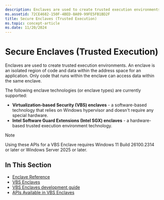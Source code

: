 ```yaml
---
description: Enclaves are used to create trusted execution environments. An enclave is an isolated region of code and data within the address space for an application.
ms.assetid: 72CE4682-150F-4BED-8A09-99FE5FB1BD2F
title: Secure Enclaves (Trusted Execution)
ms.topic: concept-article
ms.date: 11/20/2024
---
```


# Secure Enclaves (Trusted Execution)

Enclaves are used to create trusted execution environments. An enclave is an isolated region of code and data within the address space for an application. Only code that runs within the enclave can access data within the same enclave.

The following enclave technologies (or enclave types) are currently supported:

- **Virtualization-based Security (VBS) enclaves** - a software-based technology that relies on Windows hypervisor and doesn't require any special hardware.
- **Intel Software Guard Extensions (Intel SGX) enclaves** - a hardware-based trusted execution environment technology.

> [!NOTE]
> Using these APIs for a VBS Enclave requires Windows 11 Build 26100.2314 or later or Windows Server 2025 or later.

## In This Section

- [Enclave Reference](enclaves-reference.md)
- [VBS Enclaves](vbs-enclaves.md)
- [VBS Enclaves development guide](vbs-enclaves-dev-guide.md)
- [APIs Available in VBS Enclaves](available-in-enclaves.md)
